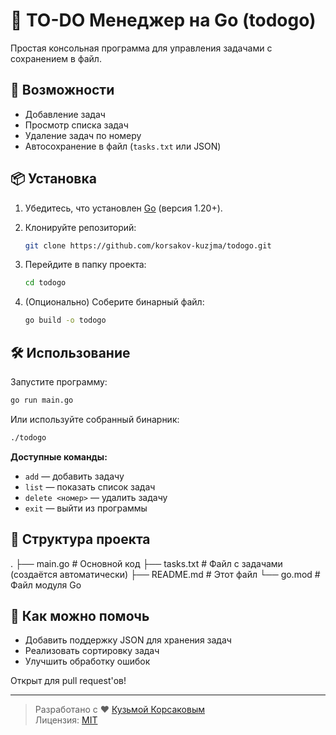 # 📝 TO-DO Менеджер на Go (todogo)

Простая консольная программа для управления задачами с сохранением в файл.

## 🚀 Возможности

- Добавление задач
- Просмотр списка задач
- Удаление задач по номеру
- Автосохранение в файл (`tasks.txt` или JSON)

## 📦 Установка

1. Убедитесь, что установлен [Go](https://golang.org/dl/) (версия 1.20+).
2. Клонируйте репозиторий:

   ```bash
   git clone https://github.com/korsakov-kuzjma/todogo.git
   ```

3. Перейдите в папку проекта:

   ```bash
   cd todogo
   ```

4. (Опционально) Соберите бинарный файл:

   ```bash
   go build -o todogo
   ```

## 🛠 Использование

Запустите программу:

```bash
go run main.go
```

Или используйте собранный бинарник:

```bash
./todogo
```

**Доступные команды:**

- `add` — добавить задачу
- `list` — показать список задач
- `delete <номер>` — удалить задачу
- `exit` — выйти из программы

## 📂 Структура проекта

.
├── main.go          # Основной код
├── tasks.txt        # Файл с задачами (создаётся автоматически)
├── README.md        # Этот файл
└── go.mod           # Файл модуля Go

## 🤝 Как можно помочь

- Добавить поддержку JSON для хранения задач
- Реализовать сортировку задач
- Улучшить обработку ошибок

Открыт для pull request'ов!

---
> Разработано с ❤️ [Кузьмой Корсаковым](https://github.com/korsakov-kuzjma)  
> Лицензия: [MIT](LICENSE)
